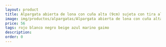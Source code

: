 ```yaml
---
layout: product
title: Alpargata abierta de lona con cuña alta (9cm) sujeta con tira al talón 
image: img/productos/alpargatas/Alpargata abierta de lona con cuña alta (9cm) sujeta con tira al talón =56 =rojo blanco negro beige azul marino gaimo.webp
price: 56 
tags: rojo blanco negro beige azul marino gaimo
description: 
order: 0
---
```

